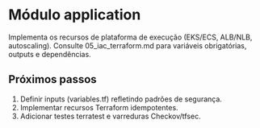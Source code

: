 # Módulo application

Implementa os recursos de plataforma de execução (EKS/ECS, ALB/NLB, autoscaling). Consulte 05_iac_terraform.md para variáveis obrigatórias, outputs e dependências.

## Próximos passos

1. Definir inputs (variables.tf) refletindo padrões de segurança.
2. Implementar recursos Terraform idempotentes.
3. Adicionar testes terratest e varreduras Checkov/tfsec.

